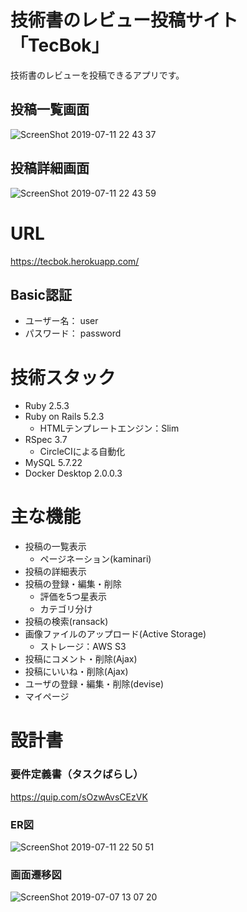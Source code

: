 # 技術書のレビュー投稿サイト「TecBok」
技術書のレビューを投稿できるアプリです。

## 投稿一覧画面
![ScreenShot 2019-07-11 22 43 37](https://user-images.githubusercontent.com/47560224/61055937-7b434300-a42d-11e9-8ea5-c72f17b69938.jpg)
## 投稿詳細画面
![ScreenShot 2019-07-11 22 43 59](https://user-images.githubusercontent.com/47560224/61055942-7d0d0680-a42d-11e9-9284-9324c833208f.jpg)
# URL
https://tecbok.herokuapp.com/

## Basic認証
- ユーザー名： user
- パスワード： password 

# 技術スタック
- Ruby 2.5.3
- Ruby on Rails 5.2.3
  - HTMLテンプレートエンジン：Slim
- RSpec 3.7
  - CircleCIによる自動化
- MySQL 5.7.22
- Docker Desktop 2.0.0.3

# 主な機能
- 投稿の一覧表示
  - ページネーション(kaminari)
- 投稿の詳細表示
- 投稿の登録・編集・削除
  - 評価を5つ星表示
  - カテゴリ分け
- 投稿の検索(ransack)
- 画像ファイルのアップロード(Active Storage)
  - ストレージ：AWS S3
- 投稿にコメント・削除(Ajax)
- 投稿にいいね・削除(Ajax)
- ユーザの登録・編集・削除(devise)
- マイページ

# 設計書
### 要件定義書（タスクばらし）
https://quip.com/sOzwAvsCEzVK
### ER図
![ScreenShot 2019-07-11 22 50 51](https://user-images.githubusercontent.com/47560224/61056465-5d2a1280-a42e-11e9-938c-d0561a7c9be6.jpg)
### 画面遷移図
![ScreenShot 2019-07-07 13 07 20](https://user-images.githubusercontent.com/47560224/61056474-60250300-a42e-11e9-9a7f-17af715c4eb7.jpg)